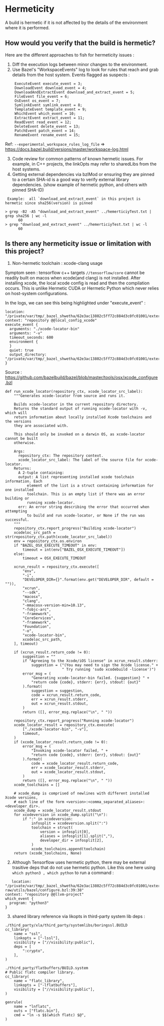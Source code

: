 # Hermeticity
A build is hermetic if it is not affected by the details of the environment where it is performed. 

## How would you verify that the build is hermetic?

Here are the different approaches to fish for hermeticity issues :  
1) Diff the execution logs between minor changes to the environment. 
2) Use Bazel's "WorkspaceEvents" log to look for rules that reach and grab details from the host system. Events flagged as suspects :
   ```
    ExecuteEvent execute_event = 3;
    DownloadEvent download_event = 4;
    DownloadAndExtractEvent download_and_extract_event = 5;
    FileEvent file_event = 6;
    OsEvent os_event = 7;
    SymlinkEvent symlink_event = 8;
    TemplateEvent template_event = 9;
    WhichEvent which_event = 10;
    ExtractEvent extract_event = 11;
    ReadEvent read_event = 12;
    DeleteEvent delete_event = 13;
    PatchEvent patch_event = 14;
    RenameEvent rename_event = 15;
   ```

Ref: `--experimental_workspace_rules_log_file` => https://docs.bazel.build/versions/master/workspace-log.html

3) Code review for common patterns of known hermetic issues. For example, in C++ projects, the linkOpts may refer to sharedLibs from the host systems.
4) Getting external dependencies via bzlMod or ensuring they are pinned to a certain SHA-id is a good way to verify external library dependencies. (show example of hermetic python, and others with pinned SHA-ID)

```
 Example:  all `download_and_extract_event` in this project is hermetic since sha256(version) is pinned

> grep -B2 -A5 "download_and_extract_event" ../hemerticiyTest.txt | grep sha256 | wc -l
      60
> grep "download_and_extract_event" ../hemerticiyTest.txt | wc -l
      60
```

## Is there any hermeticity issue or limitation with this project?

1) Non-hermetic toolchain : xcode-clang usage

Symptom seen : tensorflow c++ targets `//tensorflow/core` cannot be readily built on macos when xcode(and clang) is not installed. After installing xcode, the local xcode config is read and then the compilation occurs. This is unlike Hermetic CUDA or Hermetic Python which never relies on host-system configurations. 

In the logs, we can see this being highlighted under "execute_event" :

```  
location: "/private/var/tmp/_bazel_shwetha/62e3ac13802c5ff72c884d3c0fc01001/external/bazel_tools/tools/osx/xcode_configure.bzl:165:50"
context: "repository @@local_config_xcode"
execute_event {
  arguments: "./xcode-locator-bin"
  arguments: "-v"
  timeout_seconds: 600
  environment {
  }
  quiet: true
  output_directory: "/private/var/tmp/_bazel_shwetha/62e3ac13802c5ff72c884d3c0fc01001/external/local_config_xcode"
}
```

Source : https://github.com/bazelbuild/bazel/blob/master/tools/osx/xcode_configure.bzl

```
def run_xcode_locator(repository_ctx, xcode_locator_src_label):
    """Generates xcode-locator from source and runs it.

    Builds xcode-locator in the current repository directory.
    Returns the standard output of running xcode-locator with -v, which will
    return information about locally installed Xcode toolchains and the versions
    they are associated with.

    This should only be invoked on a darwin OS, as xcode-locator cannot be built
    otherwise.

    Args:
      repository_ctx: The repository context.
      xcode_locator_src_label: The label of the source file for xcode-locator.
    Returns:
      A 2-tuple containing:
      output: A list representing installed xcode toolchain information. Each
          element of the list is a struct containing information for one installed
          toolchain. This is an empty list if there was an error building or
          running xcode-locator.
      err: An error string describing the error that occurred when attempting
          to build and run xcode-locator, or None if the run was successful.
    """
    repository_ctx.report_progress("Building xcode-locator")
    xcodeloc_src_path = str(repository_ctx.path(xcode_locator_src_label))
    env = repository_ctx.os.environ
    if "BAZEL_OSX_EXECUTE_TIMEOUT" in env:
        timeout = int(env["BAZEL_OSX_EXECUTE_TIMEOUT"])
    else:
        timeout = OSX_EXECUTE_TIMEOUT

    xcrun_result = repository_ctx.execute([
        "env",
        "-i",
        "DEVELOPER_DIR={}".format(env.get("DEVELOPER_DIR", default = "")),
        "xcrun",
        "--sdk",
        "macosx",
        "clang",
        "-mmacosx-version-min=10.13",
        "-fobjc-arc",
        "-framework",
        "CoreServices",
        "-framework",
        "Foundation",
        "-o",
        "xcode-locator-bin",
        xcodeloc_src_path,
    ], timeout)

    if (xcrun_result.return_code != 0):
        suggestion = ""
        if "Agreeing to the Xcode/iOS license" in xcrun_result.stderr:
            suggestion = ("(You may need to sign the Xcode license." +
                          " Try running 'sudo xcodebuild -license')")
        error_msg = (
            "Generating xcode-locator-bin failed. {suggestion} " +
            "return code {code}, stderr: {err}, stdout: {out}"
        ).format(
            suggestion = suggestion,
            code = xcrun_result.return_code,
            err = xcrun_result.stderr,
            out = xcrun_result.stdout,
        )
        return ([], error_msg.replace("\n", " "))

    repository_ctx.report_progress("Running xcode-locator")
    xcode_locator_result = repository_ctx.execute(
        ["./xcode-locator-bin", "-v"],
        timeout,
    )
    if (xcode_locator_result.return_code != 0):
        error_msg = (
            "Invoking xcode-locator failed, " +
            "return code {code}, stderr: {err}, stdout: {out}"
        ).format(
            code = xcode_locator_result.return_code,
            err = xcode_locator_result.stderr,
            out = xcode_locator_result.stdout,
        )
        return ([], error_msg.replace("\n", " "))
    xcode_toolchains = []

    # xcode_dump is comprised of newlines with different installed Xcode versions,
    # each line of the form <version>:<comma_separated_aliases>:<developer_dir>.
    xcode_dump = xcode_locator_result.stdout
    for xcodeversion in xcode_dump.split("\n"):
        if ":" in xcodeversion:
            infosplit = xcodeversion.split(":")
            toolchain = struct(
                version = infosplit[0],
                aliases = infosplit[1].split(","),
                developer_dir = infosplit[2],
            )
            xcode_toolchains.append(toolchain)
    return (xcode_toolchains, None)
```


2) Although Tensorflow uses hermetic python, there may be external trasitive deps that do not use hermetic python. Like this one here using `which python3 , which python` to run a command  :
```
   location: "/private/var/tmp/_bazel_shwetha/62e3ac13802c5ff72c884d3c0fc01001/external/llvm-raw/utils/bazel/configure.bzl:39:38"
context: "repository @@llvm-project"
which_event {
  program: "python3"
}
```

3) shared library reference via likopts in third-party system lib deps  :

```
./third_party/xla/third_party/systemlibs/boringssl.BUILD
cc_library(
    name = "ssl",
    linkopts = ["-lssl"],
    visibility = ["//visibility:public"],
    deps = [
        ":crypto",
    ],
)
```

```
./third_party/flatbuffers/BUILD.system
# Public flatc compiler library.
cc_library(
    name = "flatc_library",
    linkopts = ["-lflatbuffers"],
    visibility = ["//visibility:public"],
)

genrule(
    name = "lnflatc",
    outs = ["flatc.bin"],
    cmd = "ln -s $$(which flatc) $@",
)
```



